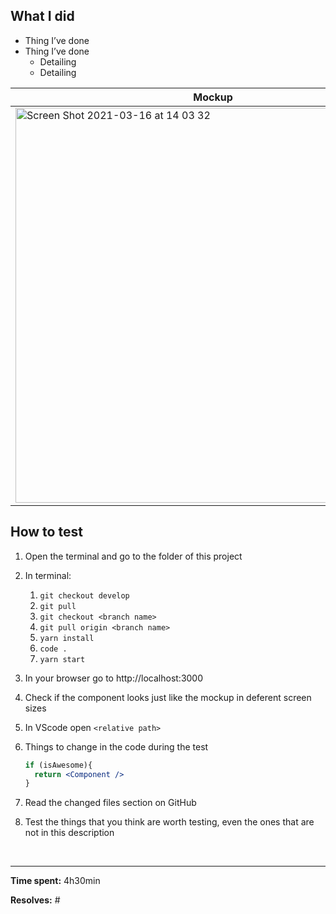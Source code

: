 ## What I did

- Thing I’ve done 
- Thing I’ve done
   - Detailing
   - Detailing

| Mockup | Real |
|--------|------|
| <img width="632" alt="Screen Shot 2021-03-16 at 14 03 32" src="https://user-images.githubusercontent.com/41218597/111349982-671f0280-8660-11eb-96d7-a4bdb35e3e52.png"> | <img width="632" alt="Screen Shot 2021-03-16 at 14 03 32" src="https://user-images.githubusercontent.com/41218597/111350975-705c9f00-8661-11eb-8ace-a119a41c8a4a.png"> |


## How to test

1. Open the terminal and go to the folder of this project

1. In terminal:
   1. `git checkout develop`
   1. `git pull`
   1. `git checkout <branch name>`
   1. `git pull origin <branch name>`
   1. `yarn install`
   1. `code .`
   1. `yarn start`

1. In your browser go to http://localhost:3000

1. Check if the component looks just like the mockup in deferent screen sizes 

1. In VScode open `<relative path>`

1. Things to change in the code during the test
   ```jsx
   if (isAwesome){
     return <Component />
   }
   ```

1. Read the changed files section on GitHub 

1. Test the things that you think are worth testing, even the ones that are not in this description 

&nbsp;
***
**Time spent:** 4h30min

**Resolves:** #<issue number>

